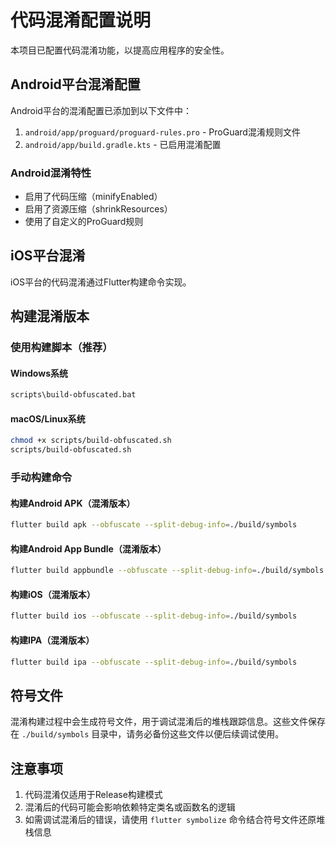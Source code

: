 # 代码混淆配置说明

本项目已配置代码混淆功能，以提高应用程序的安全性。

## Android平台混淆配置

Android平台的混淆配置已添加到以下文件中：
1. `android/app/proguard/proguard-rules.pro` - ProGuard混淆规则文件
2. `android/app/build.gradle.kts` - 已启用混淆配置

### Android混淆特性
- 启用了代码压缩（minifyEnabled）
- 启用了资源压缩（shrinkResources）
- 使用了自定义的ProGuard规则

## iOS平台混淆

iOS平台的代码混淆通过Flutter构建命令实现。

## 构建混淆版本

### 使用构建脚本（推荐）

#### Windows系统
```bash
scripts\build-obfuscated.bat
```

#### macOS/Linux系统
```bash
chmod +x scripts/build-obfuscated.sh
scripts/build-obfuscated.sh
```

### 手动构建命令

#### 构建Android APK（混淆版本）
```bash
flutter build apk --obfuscate --split-debug-info=./build/symbols
```

#### 构建Android App Bundle（混淆版本）
```bash
flutter build appbundle --obfuscate --split-debug-info=./build/symbols
```

#### 构建iOS（混淆版本）
```bash
flutter build ios --obfuscate --split-debug-info=./build/symbols
```

#### 构建IPA（混淆版本）
```bash
flutter build ipa --obfuscate --split-debug-info=./build/symbols
```

## 符号文件

混淆构建过程中会生成符号文件，用于调试混淆后的堆栈跟踪信息。这些文件保存在 `./build/symbols` 目录中，请务必备份这些文件以便后续调试使用。

## 注意事项

1. 代码混淆仅适用于Release构建模式
2. 混淆后的代码可能会影响依赖特定类名或函数名的逻辑
3. 如需调试混淆后的错误，请使用 `flutter symbolize` 命令结合符号文件还原堆栈信息